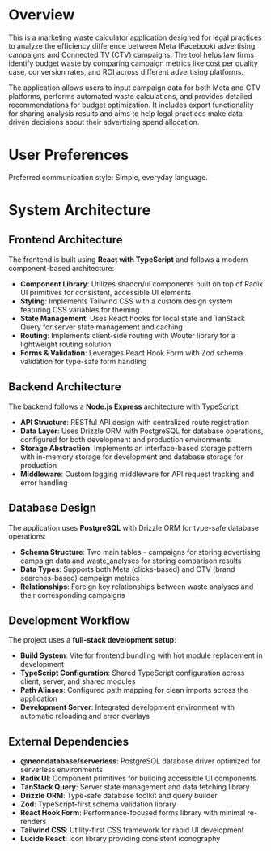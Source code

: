 # Overview

This is a marketing waste calculator application designed for legal practices to analyze the efficiency difference between Meta (Facebook) advertising campaigns and Connected TV (CTV) campaigns. The tool helps law firms identify budget waste by comparing campaign metrics like cost per quality case, conversion rates, and ROI across different advertising platforms.

The application allows users to input campaign data for both Meta and CTV platforms, performs automated waste calculations, and provides detailed recommendations for budget optimization. It includes export functionality for sharing analysis results and aims to help legal practices make data-driven decisions about their advertising spend allocation.

# User Preferences

Preferred communication style: Simple, everyday language.

# System Architecture

## Frontend Architecture

The frontend is built using **React with TypeScript** and follows a modern component-based architecture:

- **Component Library**: Utilizes shadcn/ui components built on top of Radix UI primitives for consistent, accessible UI elements
- **Styling**: Implements Tailwind CSS with a custom design system featuring CSS variables for theming
- **State Management**: Uses React hooks for local state and TanStack Query for server state management and caching
- **Routing**: Implements client-side routing with Wouter library for a lightweight routing solution
- **Forms & Validation**: Leverages React Hook Form with Zod schema validation for type-safe form handling

## Backend Architecture

The backend follows a **Node.js Express** architecture with TypeScript:

- **API Structure**: RESTful API design with centralized route registration
- **Data Layer**: Uses Drizzle ORM with PostgreSQL for database operations, configured for both development and production environments
- **Storage Abstraction**: Implements an interface-based storage pattern with in-memory storage for development and database storage for production
- **Middleware**: Custom logging middleware for API request tracking and error handling

## Database Design

The application uses **PostgreSQL** with Drizzle ORM for type-safe database operations:

- **Schema Structure**: Two main tables - campaigns for storing advertising campaign data and waste_analyses for storing comparison results
- **Data Types**: Supports both Meta (clicks-based) and CTV (brand searches-based) campaign metrics
- **Relationships**: Foreign key relationships between waste analyses and their corresponding campaigns

## Development Workflow

The project uses a **full-stack development setup**:

- **Build System**: Vite for frontend bundling with hot module replacement in development
- **TypeScript Configuration**: Shared TypeScript configuration across client, server, and shared modules
- **Path Aliases**: Configured path mapping for clean imports across the application
- **Development Server**: Integrated development environment with automatic reloading and error overlays

## External Dependencies

- **@neondatabase/serverless**: PostgreSQL database driver optimized for serverless environments
- **Radix UI**: Component primitives for building accessible UI components
- **TanStack Query**: Server state management and data fetching library
- **Drizzle ORM**: Type-safe database toolkit and query builder
- **Zod**: TypeScript-first schema validation library
- **React Hook Form**: Performance-focused forms library with minimal re-renders
- **Tailwind CSS**: Utility-first CSS framework for rapid UI development
- **Lucide React**: Icon library providing consistent iconography